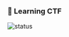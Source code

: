 ### 🌱 Learning CTF

![status](https://github-readme-stats.vercel.app/api/?username=kwon99&show_icons=true&title_color=fff&icon_color=79ff97&text_color=9f9f9f&bg_color=151515)

<!--
**kwon99/kwon99** is a ✨ _special_ ✨ repository because its `README.md` (this file) appears on your GitHub profile.

Here are some ideas to get you started:

- 🔭 I’m currently working on ...
- 🌱 I’m currently learning Security
- 👯 I’m looking to collaborate on ...
- 🤔 I’m looking for help with ...
- 💬 Ask me about ...
- 📫 How to reach me: ...
- 😄 Pronouns: ...
- ⚡ Fun fact: ...
-->

